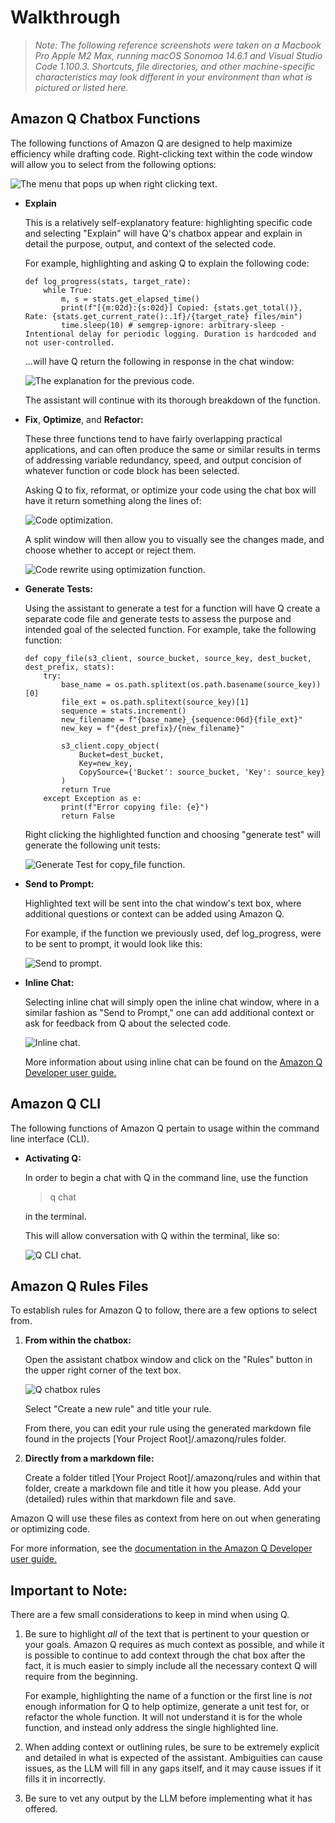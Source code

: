 # Walkthrough

> *Note: The following reference screenshots were taken on a Macbook Pro Apple M2 Max, running macOS Sonomoa 14.6.1 and Visual Studio Code 1.100.3. Shortcuts, file directories, and other machine-specific characteristics may look different in your environment than what is pictured or listed here.*

## Amazon Q Chatbox Functions

The following functions of Amazon Q are designed to help maximize efficiency while drafting code. Right-clicking text within the code window will allow you to select from the following options:

![The menu that pops up when right clicking text.](/screenshots/rightclick_menu.png)

* **Explain**

    This is a relatively self-explanatory feature: highlighting specific code and selecting "Explain" will have Q's chatbox appear and explain in detail the purpose, output, and context of the selected code.

    For example, highlighting and asking Q to explain the following code:

    ```
    def log_progress(stats, target_rate):
        while True:
            m, s = stats.get_elapsed_time()
            print(f"[{m:02d}:{s:02d}] Copied: {stats.get_total()}, Rate: {stats.get_current_rate():.1f}/{target_rate} files/min")
            time.sleep(10) # semgrep-ignore: arbitrary-sleep - Intentional delay for periodic logging. Duration is hardcoded and not user-controlled.
    ```
    ...will have Q return the following in response in the chat window:
    
    ![The explanation for the previous code.](/screenshots/explaincode.png)
    
    The assistant will continue with its thorough breakdown of the function.

* **Fix**, **Optimize**, and **Refactor:**

    These three functions tend to have fairly overlapping practical applications, and can often produce the same or similar results in terms of addressing variable redundancy, speed, and output concision of whatever function or code block has been selected.

    Asking Q to fix, reformat, or optimize your code using the chat box will have it return something along the lines of:

    ![Code optimization.](/screenshots/optimization.png)

    A split window will then allow you to visually see the changes made, and choose whether to accept or reject them.

    ![Code rewrite using optimization function.](/screenshots/optimization_codererite.png)


* **Generate Tests:**

    Using the assistant to generate a test for a function will have Q create a separate code file and generate tests to assess the purpose and intended goal of the selected function. For example, take the following function:

    ```
    def copy_file(s3_client, source_bucket, source_key, dest_bucket, dest_prefix, stats):
        try:
            base_name = os.path.splitext(os.path.basename(source_key))[0]
            file_ext = os.path.splitext(source_key)[1]
            sequence = stats.increment()
            new_filename = f"{base_name}_{sequence:06d}{file_ext}"
            new_key = f"{dest_prefix}/{new_filename}"
        
            s3_client.copy_object(
                Bucket=dest_bucket,
                Key=new_key,
                CopySource={'Bucket': source_bucket, 'Key': source_key}
            )
            return True
        except Exception as e:
            print(f"Error copying file: {e}")
            return False
    ```

    Right clicking the highlighted function and choosing "generate test" will generate the following unit tests:

    ![Generate Test for copy_file function.](/screenshots/generatetest.png)
    
* **Send to Prompt:**

    Highlighted text will be sent into the chat window's text box, where additional questions or context can be added using Amazon Q.

    For example, if the function we previously used, def log_progress, were to be sent to prompt, it would look like this:

    ![Send to prompt.](/screenshots/sendtoprompt.png)
* **Inline Chat:**

    Selecting inline chat will simply open the inline chat window, where in a similar fashion as "Send to Prompt," one can add additional context or ask for feedback from Q about the selected code.

    ![Inline chat.](/screenshots/inlinechat.png)

    More information about using inline chat can be found on the [Amazon Q Developer user guide.](https://docs.aws.amazon.com/amazonq/latest/qdeveloper-ug/q-in-IDE-inline-chat.html)
## Amazon Q CLI

The following functions of Amazon Q pertain to usage within the command line interface (CLI).

* **Activating Q:**

    In order to begin a chat with Q in the command line, use the function
    > q chat
    
    in the terminal.
    
    This will allow conversation with Q within the terminal, like so:

    ![Q CLI chat.](/screenshots/cli_chat.png) 

## Amazon Q Rules Files

To establish rules for Amazon Q to follow, there are a few options to select from.

1. **From within the chatbox:**

    Open the assistant chatbox window and click on the "Rules" button in the upper right corner of the text box.
    
    ![Q chatbox rules](/screenshots/chatboxrules.png)

    Select "Create a new rule" and title your rule.

    From there, you can edit your rule using the generated markdown file found in the projects [Your Project Root]/.amazonq/rules folder.

2. **Directly from a markdown file:**

    Create a folder titled [Your Project Root]/.amazonq/rules and within that folder, create a markdown file and title it how you please. Add your (detailed) rules within that markdown file and save.

Amazon Q will use these files as context from here on out when generating or optimizing code.

For more information, see the [documentation in the Amazon Q Developer user guide.](https://docs.aws.amazon.com/amazonq/latest/qdeveloper-ug/context-project-rules.html)

## Important to Note:

There are a few small considerations to keep in mind when using Q.

1. Be sure to highlight *all* of the text that is pertinent to your question or your goals. Amazon Q requires as much context as possible, and while it is possible to continue to add context through the chat box after the fact, it is much easier to simply include all the necessary context Q will require from the beginning.

    For example, highlighting the name of a function or the first line is *not* enough information for Q to help optimize, generate a unit test for, or refactor the whole function. It will not understand it is for the whole function, and instead only address the single highlighted line.

2. When adding context or outlining rules, be sure to be extremely explicit and detailed in what is expected of the assistant. Ambiguities can cause issues, as the LLM will fill in any gaps itself, and it may cause issues if it fills it in incorrectly.

3. Be sure to vet any output by the LLM before implementing what it has offered.
